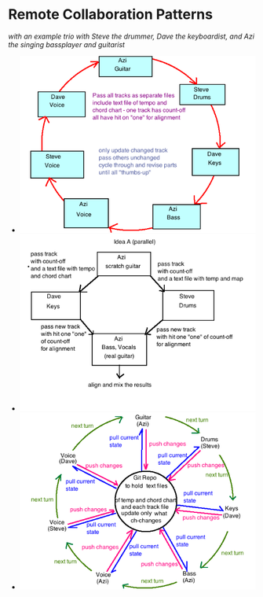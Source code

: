 # Remote Collaboration Patterns
_with an example trio with Steve the drummer, Dave the keyboardist, and Azi the singing bassplayer and guitarist_
 - ![alt text](https://github.com/WizardOfArc/helpfulLinksAndTips/blob/master/tips/musical_concepts_and_tips/CyclicPassing.png "Cyclic Passing")
 - ![alt text](https://github.com/WizardOfArc/helpfulLinksAndTips/blob/master/tips/musical_concepts_and_tips/ParallelAttack.png "Parallel Attck")
 - ![alt text](https://github.com/WizardOfArc/helpfulLinksAndTips/blob/master/tips/musical_concepts_and_tips/VCSinTurn.png "VCS in Turn")
